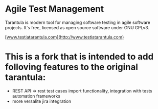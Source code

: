# Agile Test Management

Tarantula is modern tool for managing software testing in agile
software projects. It's free, licensed as open source software under
GNU GPLv3.

[www.testiatarantula.com](http://www.testiatarantula.com)

# This is a fork that is intended to add folloving features to the original tarantula:
- REST API => rest test cases import functionality, integration with tests automation frameworks
- more versalite jira integration
